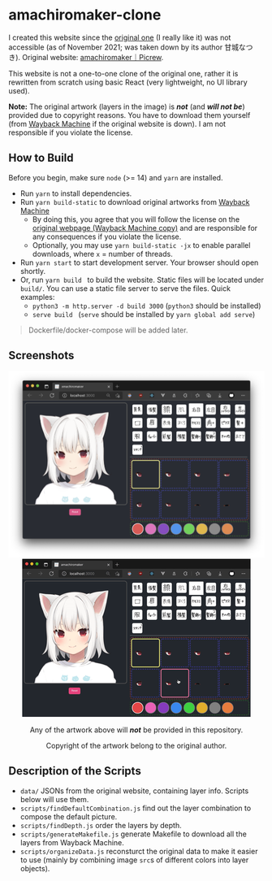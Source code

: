 # amachiromaker-clone

I created this website since the [original one](https://picrew.me/image_maker/168503) (I really like it) was not accessible (as of November 2021; was taken down by its author 甘城なつき). Original website: [amachiromaker｜Picrew](https://picrew.me/image_maker/168503).

This website is not a one-to-one clone of the original one, rather it is rewritten from scratch using basic React (very lightweight, no UI library used).

**Note:** The original artwork (layers in the image) is ***not*** (and ***will not be***) provided due to copyright reasons. You have to download them yourself (from [Wayback Machine](http://web.archive.org/) if the original website is down). I am not responsible if you violate the license.

## How to Build

Before you begin, make sure `node` (>= 14) and `yarn` are installed.

- Run `yarn` to install dependencies.
- Run `yarn build-static` to download original artworks from [Wayback Machine](http://web.archive.org/web/20210130063020/https://picrew.me/image_maker/168503)
  - By doing this, you agree that you will follow the license on the [original webpage (Wayback Machine copy)](http://web.archive.org/web/20210130063020/https://picrew.me/image_maker/168503) and are responsible for any consequences if you violate the license.
  - Optionally, you may use `yarn build-static -jx` to enable parallel downloads, where `x` = number of threads.
- Run `yarn start` to start development server. Your browser should open shortly.
- Or, run `yarn build ` to build the website. Static files will be located under `build/`. You can use a static file server to serve the files. Quick examples:
  - `python3 -m http.server -d build 3000` (`python3` should be installed)
  - `serve build ` (`serve` should be installed by `yarn global add serve`)

> Dockerfile/docker-compose will be added later.

## Screenshots

<p align="center">
  <img src="README.assets/image-20211125184958925.png" />
  <img src="README.assets/ScreenRecording2021-11-25.gif" />
  <p align="center" >Any of the artwork above will <b><i>not</i></b> be provided in this repository.</p>
  <p align="center" >Copyright of the artwork belong to the original author.</p>
</p>



## Description of the Scripts

- `data/` JSONs from the original website, containing layer info. Scripts below will use them.
- `scripts/findDefaultCombination.js` find out the layer combination to compose the default picture.
- `scripts/findDepth.js` order the layers by depth.
- `scripts/generateMakefile.js` generate Makefile to download all the layers from Wayback Machine.
- `scripts/organizeData.js` reconsturct the original data to make it easier to use (mainly by combining image `src`s of different colors into layer objects).
